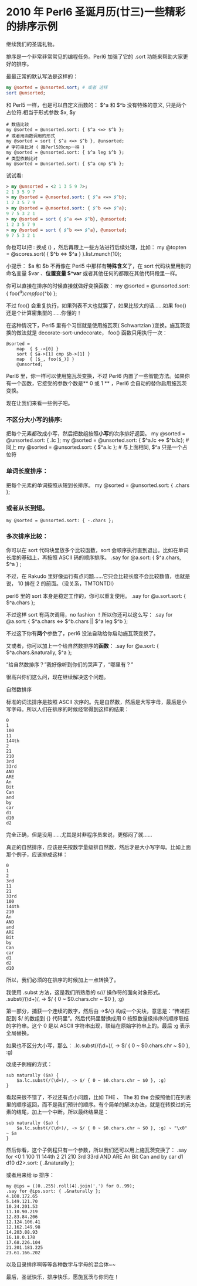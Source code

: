# 2010 年 Perl6 圣诞月历(廿三)一些精彩的排序示例

继续我们的圣诞礼物。

排序是一个非常非常常见的编程任务。Perl6 加强了它的 .sort 功能来帮助大家更好的排序。

最最正常的默认写法是这样的：
```perl
my @sorted = @unsorted.sort; # 或者 这样
sort @unsorted;
```
和 Perl5 一样，也是可以自定义函数的：
$^a 和 $^b 没有特殊的意义, 只是两个占位符.相当于形式参数 $x, $y 

    # 数值比较
    my @sorted = @unsorted.sort: { $^a <=> $^b };
    # 或者用函数调用的形式
    my @sorted = sort { $^a <=> $^b }, @unsorted;
    # 字符串比对 ( 跟Perl5的cmp一样 )
    my @sorted = @unsorted.sort: { $^a leg $^b };
    # 类型依赖比对
    my @sorted = @unsorted.sort: { $^a cmp $^b };

试试看:
```perl
> my @unsorted = <2 1 3 5 9 7>;
2 1 3 5 9 7
> my @sorted = @unsorted.sort: { $^a <=> $^b};
1 2 3 5 7 9
> my @sorted = @unsorted.sort: { $^b <=> $^a};
9 7 5 3 2 1
> my @sorted = sort { $^a <=> $^b}, @unsorted;
1 2 3 5 7 9
> my @sorted = sort { $^b <=> $^a}, @unsorted;
9 7 5 3 2 1
```
	
你也可以把 : 换成 () ，然后再跟上一些方法进行后续处理，比如：
    my @topten = @scores.sort( { $^b <=> $^a } ).list.munch(10);

小提示： $a 和 $b 不再像在 Perl5 中那样有**特殊含义**了，在 sort 代码块里用别的命名变量 $var 、**位置变量 $^var** 或者其他任何的都跟在其他代码段里一样。

你可以直接在排序的时候直接就做好变换函数：
    my @sorted = @unsorted.sort: { foo($^a) cmp foo($^b) };

不过 foo() 会重复执行，如果列表不大也就罢了，如果比较大的话……如果 foo() 还是个计算密集型的……你懂的！

在这种情况下，Perl5 里有个习惯就是使用施瓦茨( Schwartzian )变换。施瓦茨变换的做法就是 decorate-sort-undecorate， foo() 函数只用执行一次：

    @sorted =
        map  { $_->[0] }
        sort { $a->[1] cmp $b->[1] }
        map  { [$_, foo($_)] }
        @unsorted;

Perl6 里，你一样可以使用施瓦茨变换，不过 Perl6 内置了一些智能方法。如果你有一个函数，它接受的参数个数是** 0 或 1 ** ，Perl6 会自动的替你启用施瓦茨变换。

现在让我们来看一些例子吧。

### 不区分大小写的排序:

把每个元素都改成小写，然后把数组按照**小写**的次序排好返回。
    my @sorted = @unsorted.sort: { .lc };
	my @sorted = @unsorted.sort: { $^a.lc <=> $^b.lc}; # 同上
	my @sorted = @unsorted.sort: { $^a.lc }; # 与上面相同, $^a 只是一个占位符
	
### 单词长度排序：

把每个元素的单词按照从短到长排序。
    my @sorted = @unsorted.sort: { .chars };

### 或者从长到短。
    my @sorted = @unsorted.sort: { -.chars };

### 多次排序比较：

你可以在 sort 代码块里放多个比较函数，sort 会顺序执行直到退出。比如在单词长度的基础上，再按照 ASCII 码的顺序排序。
     .say for @a.sort: { $^a.chars, $^a } ;

不过，在 Rakudo 里好像运行有点问题……它只会比较长度不会比较数值，也就是说， 10 排在 2 的前面。（没关系，TMTONTDI）

perl6 里的 sort 本身是稳定工作的，你可以重复使用。
     .say for @a.sort.sort: { $^a.chars };

不过这样 sort 有两次调用，no fashion ！所以你还可以这么写：
     .say for @a.sort: { $^a.chars <=> $^b.chars || $^a leg $^b };

不过这下你有**两个**参数了，perl6 没法自动给你启动施瓦茨变换了。

又或者，你可以加上一个给自然数排序的**函数**：
     .say for @a.sort: { $^a.chars.&naturally, $^a };

“给自然数排序？”我好像听到你们的哭声了，“哪里有？”

很高兴你们这么问，现在继续解决这个问题。

自然数排序

标准的词法排序是按照 ASCII 次序的。先是自然数，然后是大写字母，最后是小写字母。所以人们在排序的时候经常得到这样的结果：

    0
    1
    100
    11
    144th
    2
    21
    210
    3rd
    33rd
    AND
    ARE
    An
    Bit
    Can
    and
    by
    car
    d1
    d10
    d2

完全正确，但是没用……尤其是对非程序员来说，更郁闷了就……

真正的自然排序，应该是先按数学量级排自然数，然后才是大小写字母。比如上面那个例子，应该排成这样：

    0
    1
    2
    3rd
    11
    21
    33rd
    100
    144th
    210
    An
    AND
    and
    ARE
    Bit
    by
    Can
    car
    d1
    d2
    d10

所以，我们必须的在排序的时候加上一点转换了。

我使用 .subst 方法，这是我们所熟悉的 s/// 操作符的面向对象形式。
    .subst(/(\d+)/, -> $/ { 0 ~ $0.chars.chr ~ $0 }, :g)

第一部分，捕获一个连续的数字，然后由 ->$/{} 构成一个尖块，意思是：“传递匹配到 $/ 的数组到 {} 代码里”。然后代码里替换成用 0 按照数量级排序的顺序联结的字符串。这个 0 是以 ASCII 字符串出现，联结在原始字符串上的。最后 :g 表示全局替换。

如果也不区分大小写，那么：
    .lc.subst(/(\d+)/, -> $/ { 0 ~ $0.chars.chr ~ $0 }, :g)

改成子例程的方式：

    sub naturally ($a) {
        $a.lc.subst(/(\d+)/, -> $/ { 0 ~ $0.chars.chr ~ $0 }, :g)
    }

看起来很不错了，不过还有点小问题，比如 THE 、 The 和 the 会按照他们在列表里的顺序返回，而不是我们预计的顺序。有个简单的解决办法，就是在转换过的元素的结尾，加上一个中断。所以最终结果是：

    sub naturally ($a) {
        $a.lc.subst(/(\d+)/, -> $/ { 0 ~ $0.chars.chr ~ $0 }, :g) ~ "\x0" ~ $a
    }

然后你看，这个子例程只有一个参数，所以我们还可以用上施瓦茨变换了：
    .say for <0 1 100 11 144th 2 21 210 3rd 33rd AND ARE An Bit Can and by car d1 d10 d2>.sort: { .&naturally };

或者用来给 ip 排序：

    my @ips = ((0..255).roll(4).join('.') for 0..99);
    .say for @ips.sort: { .&naturally };
    4.108.172.65
    5.149.121.70
    10.24.201.53
    11.10.90.219
    12.83.84.206
    12.124.106.41
    12.162.149.98
    14.203.88.93
    16.18.0.178
    17.68.226.104
    21.201.181.225
    23.61.166.202

以及目录排序啊等等各种数字与字母的混合体~~

最后，圣诞快乐，排序快乐，愿施瓦茨与你同在！
